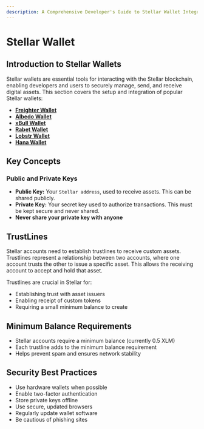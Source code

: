 ```yaml
---
description: A Comprehensive Developer's Guide to Stellar Wallet Integrations
---
```


# Stellar Wallet 

## Introduction to Stellar Wallets 

Stellar wallets are essential tools for interacting with the Stellar blockchain, enabling developers and users to securely manage, send, and receive digital assets. 
This section covers the setup and integration of popular Stellar wallets:

* [**Freighter Wallet**](wallets/freighter-wallet.md)
* [**Albedo Wallet**](wallets/albedo-wallet.md)
* [**xBull Wallet**](wallets/xbull-wallet.md)
* [**Rabet Wallet**](wallets/rabet-wallet.md)
* [**Lobstr Wallet**](wallets/lobstr-wallet.md)
* [**Hana Wallet**](wallets/hana-wallet.md)

## Key Concepts

### Public and Private Keys

* **Public Key:** Your `Stellar address`, used to receive assets. This can be shared publicly.
* **Private Key:** Your secret key used to authorize transactions. This must be kept secure and never shared.
* **Never share your private key with anyone**

## TrustLines

Stellar accounts need to establish trustlines to receive custom assets. Trustlines represent a relationship between two accounts, where one account trusts the other to issue a specific asset. This allows the receiving account to accept and hold that asset.

Trustlines are crucial in Stellar for:

* Establishing trust with asset issuers
* Enabling receipt of custom tokens
* Requiring a small minimum balance to create

## Minimum Balance Requirements

* Stellar accounts require a minimum balance (currently 0.5 XLM)
* Each trustline adds to the minimum balance requirement
* Helps prevent spam and ensures network stability

## Security Best Practices
* Use hardware wallets when possible
* Enable two-factor authentication
* Store private keys offline
* Use secure, updated browsers
* Regularly update wallet software
* Be cautious of phishing sites
